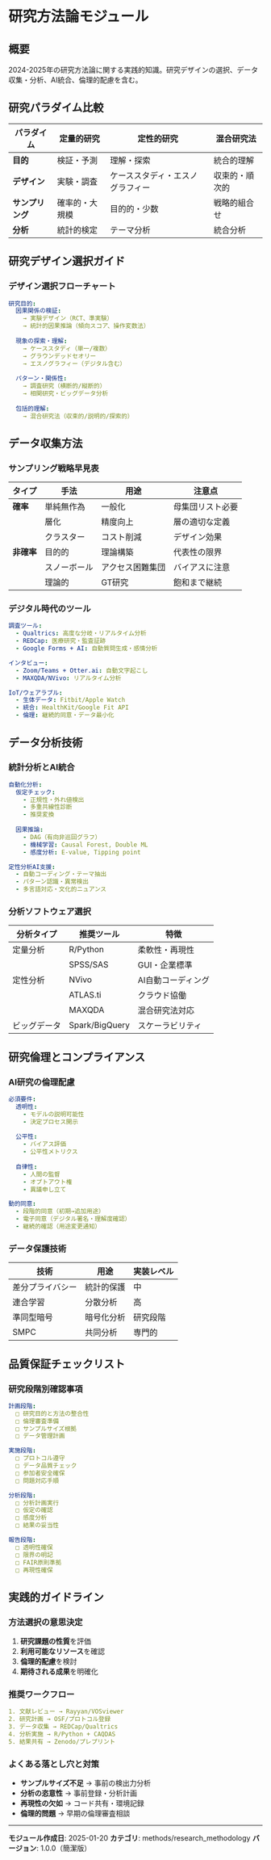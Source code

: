 # 研究方法論モジュール

## 概要
2024-2025年の研究方法論に関する実践的知識。研究デザインの選択、データ収集・分析、AI統合、倫理的配慮を含む。

## 研究パラダイム比較

| パラダイム | 定量的研究 | 定性的研究 | 混合研究法 |
|-----------|-----------|-----------|-----------|
| **目的** | 検証・予測 | 理解・探索 | 統合的理解 |
| **デザイン** | 実験・調査 | ケーススタディ・エスノグラフィー | 収束的・順次的 |
| **サンプリング** | 確率的・大規模 | 目的的・少数 | 戦略的組合せ |
| **分析** | 統計的検定 | テーマ分析 | 統合分析 |

## 研究デザイン選択ガイド

### デザイン選択フローチャート
```yaml
研究目的:
  因果関係の検証:
    → 実験デザイン（RCT、準実験）
    → 統計的因果推論（傾向スコア、操作変数法）
  
  現象の探索・理解:
    → ケーススタディ（単一/複数）
    → グラウンデッドセオリー
    → エスノグラフィー（デジタル含む）
  
  パターン・関係性:
    → 調査研究（横断的/縦断的）
    → 相関研究・ビッグデータ分析
  
  包括的理解:
    → 混合研究法（収束的/説明的/探索的）
```

## データ収集方法

### サンプリング戦略早見表

| タイプ | 手法 | 用途 | 注意点 |
|-------|------|------|--------|
| **確率** | 単純無作為 | 一般化 | 母集団リスト必要 |
| | 層化 | 精度向上 | 層の適切な定義 |
| | クラスター | コスト削減 | デザイン効果 |
| **非確率** | 目的的 | 理論構築 | 代表性の限界 |
| | スノーボール | アクセス困難集団 | バイアスに注意 |
| | 理論的 | GT研究 | 飽和まで継続 |

### デジタル時代のツール
```yaml
調査ツール:
  - Qualtrics: 高度な分岐・リアルタイム分析
  - REDCap: 医療研究・監査証跡
  - Google Forms + AI: 自動質問生成・感情分析

インタビュー:
  - Zoom/Teams + Otter.ai: 自動文字起こし
  - MAXQDA/NVivo: リアルタイム分析

IoT/ウェアラブル:
  - 生体データ: Fitbit/Apple Watch
  - 統合: HealthKit/Google Fit API
  - 倫理: 継続的同意・データ最小化
```

## データ分析技術

### 統計分析とAI統合
```yaml
自動化分析:
  仮定チェック:
    - 正規性・外れ値検出
    - 多重共線性診断
    - 推奨変換
  
  因果推論:
    - DAG（有向非巡回グラフ）
    - 機械学習: Causal Forest, Double ML
    - 感度分析: E-value, Tipping point

定性分析AI支援:
  - 自動コーディング・テーマ抽出
  - パターン認識・異常検出
  - 多言語対応・文化的ニュアンス
```

### 分析ソフトウェア選択
| 分析タイプ | 推奨ツール | 特徴 |
|-----------|-----------|------|
| 定量分析 | R/Python | 柔軟性・再現性 |
| | SPSS/SAS | GUI・企業標準 |
| 定性分析 | NVivo | AI自動コーディング |
| | ATLAS.ti | クラウド協働 |
| | MAXQDA | 混合研究法対応 |
| ビッグデータ | Spark/BigQuery | スケーラビリティ |

## 研究倫理とコンプライアンス

### AI研究の倫理配慮
```yaml
必須要件:
  透明性:
    - モデルの説明可能性
    - 決定プロセス開示
  
  公平性:
    - バイアス評価
    - 公平性メトリクス
  
  自律性:
    - 人間の監督
    - オプトアウト権
    - 異議申し立て

動的同意:
  - 段階的同意（初期→追加用途）
  - 電子同意（デジタル署名・理解度確認）
  - 継続的確認（用途変更通知）
```

### データ保護技術
| 技術 | 用途 | 実装レベル |
|------|------|-----------|
| 差分プライバシー | 統計的保護 | 中 |
| 連合学習 | 分散分析 | 高 |
| 準同型暗号 | 暗号化分析 | 研究段階 |
| SMPC | 共同分析 | 専門的 |

## 品質保証チェックリスト

### 研究段階別確認事項
```yaml
計画段階:
  □ 研究目的と方法の整合性
  □ 倫理審査準備
  □ サンプルサイズ根拠
  □ データ管理計画

実施段階:
  □ プロトコル遵守
  □ データ品質チェック
  □ 参加者安全確保
  □ 問題対応手順

分析段階:
  □ 分析計画実行
  □ 仮定の確認
  □ 感度分析
  □ 結果の妥当性

報告段階:
  □ 透明性確保
  □ 限界の明記
  □ FAIR原則準拠
  □ 再現性確保
```

## 実践的ガイドライン

### 方法選択の意思決定
1. **研究課題の性質**を評価
2. **利用可能なリソース**を確認
3. **倫理的配慮**を検討
4. **期待される成果**を明確化

### 推奨ワークフロー
```yaml
1. 文献レビュー → Rayyan/VOSviewer
2. 研究計画 → OSF/プロトコル登録
3. データ収集 → REDCap/Qualtrics
4. 分析実施 → R/Python + CAQDAS
5. 結果共有 → Zenodo/プレプリント
```

### よくある落とし穴と対策
- **サンプルサイズ不足** → 事前の検出力分析
- **分析の恣意性** → 事前登録・分析計画
- **再現性の欠如** → コード共有・環境記録
- **倫理的問題** → 早期の倫理審査相談

---
**モジュール作成日**: 2025-01-20
**カテゴリ**: methods/research_methodology
**バージョン**: 1.0.0（簡潔版）